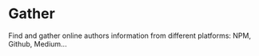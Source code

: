 # Gather
Find and gather online authors information from different platforms: NPM, Github, Medium...
